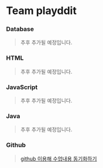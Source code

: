 # Team playddit

### Database
>추후 추가될 예정입니다.
### HTML
>추후 추가될 예정입니다.
### JavaScript
>추후 추가될 예정입니다.
### Java
>추후 추가될 예정입니다.
### Github
>[github 이용해 수업내용 동기화하기](shane/github/github.md)